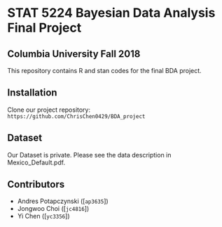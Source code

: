 # STAT 5224 Bayesian Data Analysis Final Project
## Columbia University Fall 2018


This repository contains R and stan codes for the final BDA project.

## Installation
Clone our project repository: `https://github.com/ChrisChen0429/BDA_project`


## Dataset
Our Dataset is private. Please see the data description in Mexico_Default.pdf.


## Contributors
- Andres Potapczynski ([`ap3635`])
- Jongwoo Choi ([`jc4816`])
- Yi Chen ([`yc3356`])
